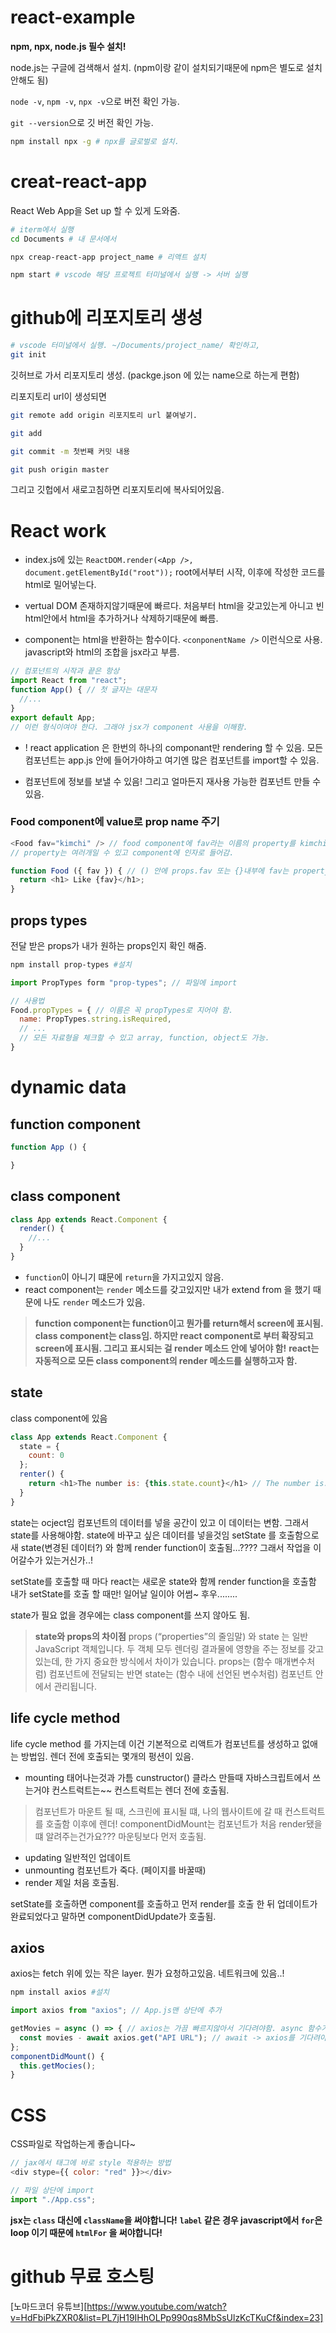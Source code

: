 # react-example

**npm, npx, node.js 필수 설치!**

node.js는 구글에 검색해서 설치. (npm이랑 같이 설치되기때문에 npm은 별도로 설치 안해도 됨)

`node -v`, `npm -v`, `npx -v`으로 버전 확인 가능.

`git --version`으로 깃 버전 확인 가능.

```bash
npm install npx -g # npx를 글로벌로 설치.
```


# creat-react-app
React Web App을 Set up 할 수 있게 도와줌.

```bash
# iterm에서 실행
cd Documents # 내 문서에서

npx creap-react-app project_name # 리액트 설치

npm start # vscode 해당 프로젝트 터미널에서 실행 -> 서버 실행
```

# github에 리포지토리 생성
```bash
# vscode 터미널에서 실행. ~/Documents/project_name/ 확인하고,
git init
```
깃허브로 가서 리포지토리 생성. (packge.json 에 있는 name으로 하는게 편함)

리포지토리 url이 생성되면 

```bash
git remote add origin 리포지토리 url 붙여넣기.

git add

git commit -m 첫번째 커밋 내용

git push origin master
```

그리고 깃헙에서 새로고침하면 리포지토리에 복사되어있음.

# React work
- index.js에 있는 `ReactDOM.render(<App />, document.getElementById("root"));` root에서부터 시작, 이후에 작성한 코드를 html로 밀어넣는다.

- vertual DOM 존재하지않기때문에 빠르다. 처음부터 html을 갖고있는게 아니고 빈 html안에서 html을 추가하거나 삭제하기때문에 빠름.

- component는 html을 반환하는 함수이다. `<conponentName />` 이런식으로 사용. javascript와 html의 조합을 jsx라고 부름.

```javascript
// 컴포넌트의 시작과 끝은 항상
import React from "react";
function App() { // 첫 글자는 대문자
  //...
}
export default App;
// 이런 형식이여야 한다. 그래야 jsx가 component 사용을 이해함.
```

- ! react application 은 한번의 하나의 componant만 rendering 할 수 있음. 모든 컴포넌트는 app.js 안에 들어가야하고 여기엔 많은 컴포넌트를 import할 수 있음.

- 컴포넌트에 정보를 보낼 수 있음! 그리고 얼마든지 재사용 가능한 컴포넌트 만들 수 있음.


### Food component에 value로 prop name 주기
```javascript
<Food fav="kimchi" /> // food component에 fav라는 이름의 property를 kimchi라는 value로 줌.
// property는 여러개일 수 있고 component에 인자로 들어감.

function Food ({ fav }) { // () 안에 props.fav 또는 {}내부에 fav는 property를 가져오는 방법
  return <h1> Like {fav}</h1>; 
}
```

## props types
전달 받은 props가 내가 원하는 props인지 확인 해줌.
```bash
npm install prop-types #설치
```
```javascript
import PropTypes form "prop-types"; // 파일에 import

// 사용법
Food.propTypes = { // 이름은 꼭 propTypes로 지어야 함. 
  name: PropTypes.string.isRequired,
  // ...
  // 모든 자료형을 체크할 수 있고 array, function, object도 가능.
}
```

# dynamic data
## function component
```javascript
function App () {

}
```

## class component
```javascript
class App extends React.Component {
  render() {
    //...
  }
}
```
- `function`이 아니기 떄문에 `return`을 가지고있지 않음.
- react component는 `render` 메소드를 갖고있지만 내가 extend from 을 했기 때문에 나도 `render` 메소드가 있음.

> **function component는 function이고 뭔가를 return해서 screen에 표시됨.**
> **class component는 class임. 하지만 react component로 부터 확장되고 screen에 표시됨. 그리고 표시되는 걸 render 메소드 안에 넣어야 함!**
> **react는 자동적으로 모든 class component의 render 메소드를 실행하고자 함.**


## state
 class component에 있음
```javascript
class App extends React.Component {
  state = {
    count: 0
  };
  renter() {
    return <h1>The number is: {this.state.count}</h1> // The number is: 0, class이기 때문에 이렇게 써야함
  }
}
```

state는 ocject임
컴포넌트의 데이터를 넣을 공간이 있고 이 데이터는 변함. 그래서 state를 사용해야함.
state에 바꾸고 싶은 데이터를 넣을것임
setState 를 호출함으로 새 state(변경된 데이터?) 와 함께 render function이 호출됨…???? 그래서 작업을 이어갈수가 있는거신가..!

setState를 호출할 때 마다 react는 새로운 state와 함께 render function을 호출함
 내가 setState를 호출 할 때만! 일어날 일이야 어썸~ 후우........
 
 state가 필요 없을 경우에는 class component를 쓰지 않아도 됨.
 
> **state와 props의 차이점**
> props (“properties”의 줄임말) 와 state 는 일반 JavaScript 객체입니다. 
> 두 객체 모두 렌더링 결과물에 영향을 주는 정보를 갖고 있는데, 한 가지 중요한 방식에서 차이가 있습니다. 
> props는 (함수 매개변수처럼) 컴포넌트에 전달되는 반면 state는 (함수 내에 선언된 변수처럼) 컴포넌트 안에서 관리됩니다.

## life cycle method
life cycle method 를 가지는데 이건 기본적으로 리액트가 컴포넌트를 생성하고 없애는 방법임.
렌더 전에 호출되는 몇개의 펑션이 있음.

- mounting 태어나는것과 가틈 cunstructor() 클라스 만들때 자바스크립트에서 쓰는거야 컨스트럭트는~~ 컨스트럭트는 렌더 전에 호출됨.
> 컴포넌트가 마운트 될 때, 스크린에 표시될 떄, 나의 웹사이트에 갈 때 컨스트럭트를 호출함 이후에 렌더! 
> componentDidMount는 컴포넌트가 처음 render됐을떄 알려주는건가요??? 마운팅보다 먼저 호출됨.
- updating 일반적인 업데이트
- unmounting 컴포넌트가 죽다. (페이지를 바꿀때)
- render 제일 처음 호출됨.

setState를 호출하면 component를 호출하고 먼저 render를 호출 한 뒤 업데이트가 완료되었다고 말하면 componentDidUpdate가 호출됨.

## axios
axios는 fetch 위에 있는 작은 layer.
뭔가 요청하고있음. 네트워크에 있음..! 
```bash
npm install axios #설치
```
```javascript
import axios from "axios"; // App.js맨 상단에 추가

getMovies = async () => { // axios는 가끔 빠르지않아서 기다려야함. async 함수가 비동기임. 이걸 기다려야함
  const movies - await axios.get("API URL"); // await -> axios를 기다려야함. axios가 끝날 떄 까지 기다렸다가 계속함
};
componentDidMount() {
  this.getMocies();
}
```

# CSS
CSS파일로 작업하는게 좋습니다~
```javascript
// jax에서 태그에 바로 style 적용하는 방법
<div stype={{ color: "red" }}></div>

// 파일 상단에 import
import "./App.css";
```

**jsx는 `class` 대신에 `className`을 써야합니다!**
**`label` 같은 경우 javascript에서 `for`은 loop 이기 때문에 `htmlFor` 을 써야합니다!**

# github 무료 호스팅
[노마드코더 유튜브][https://www.youtube.com/watch?v=HdFbiPkZXR0&list=PL7jH19IHhOLPp990qs8MbSsUlzKcTKuCf&index=23]

